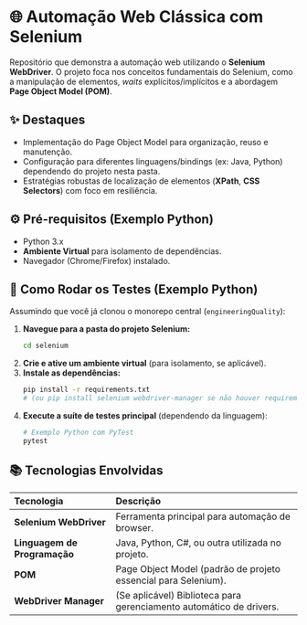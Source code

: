 # 🌐 Automação Web Clássica com Selenium

Repositório que demonstra a automação web utilizando o **Selenium WebDriver**. O projeto foca nos conceitos fundamentais do Selenium, como a manipulação de elementos, *waits* explícitos/implícitos e a abordagem **Page Object Model (POM)**.

## ✨ Destaques
- Implementação do Page Object Model para organização, reuso e manutenção.
- Configuração para diferentes linguagens/bindings (ex: Java, Python) dependendo do projeto nesta pasta.
- Estratégias robustas de localização de elementos (**XPath**, **CSS Selectors**) com foco em resiliência.

## ⚙️ Pré-requisitos (Exemplo Python)
- Python 3.x
- **Ambiente Virtual** para isolamento de dependências.
- Navegador (Chrome/Firefox) instalado.

## 🚀 Como Rodar os Testes (Exemplo Python)

Assumindo que você já clonou o monorepo central (`engineeringQuality`):

1.  **Navegue para a pasta do projeto Selenium:**
    ```bash
    cd selenium
    ```
2.  **Crie e ative um ambiente virtual** (para isolamento, se aplicável).
3.  **Instale as dependências:**
    ```bash
    pip install -r requirements.txt
    # (ou pip install selenium webdriver-manager se não houver requirements.txt)
    ```
4.  **Execute a suíte de testes principal** (dependendo da linguagem):
    ```bash
    # Exemplo Python com PyTest
    pytest
    ```

## 📚 Tecnologias Envolvidas
| Tecnologia | Descrição |
| :--- | :--- |
| **Selenium WebDriver** | Ferramenta principal para automação de browser. |
| **Linguagem de Programação** | Java, Python, C#, ou outra utilizada no projeto. |
| **POM** | Page Object Model (padrão de projeto essencial para Selenium). |
| **WebDriver Manager** | (Se aplicável) Biblioteca para gerenciamento automático de drivers. |